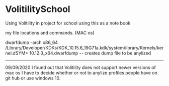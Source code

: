# VolitilitySchool
Using Volitility in project for school using this as a note book


my file locations and commands. (MAC os) 

dwarfdump -arch x86_64 /Library/Developer/KDKs/KDK_10.15.6_19G71a.kdk/system/library/Kernels/kernel.dSYM> 10.12.3_x64.dwarfdump
-- creates dump file to be anylized 

___
09/09/2020
I found out that Volitility does not support newer versions of mac os I have to decide whether or not to anylize profiles people have on git hub or 
use windows 10. 
